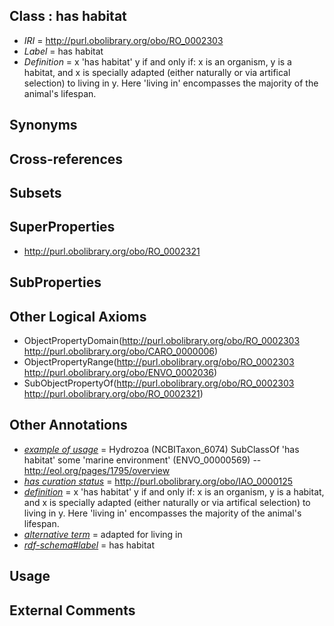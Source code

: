 
## Class : has habitat

 * *IRI* = http://purl.obolibrary.org/obo/RO_0002303
 * *Label* = has habitat
 * *Definition* = x 'has habitat' y if and only if: x is an organism, y is a habitat, and x is specially adapted (either naturally or via artifical selection) to living in y. Here 'living in' encompasses the majority of the animal's lifespan.

## Synonyms


## Cross-references


## Subsets


## SuperProperties

 * <http://purl.obolibrary.org/obo/RO_0002321>

## SubProperties


## Other Logical Axioms

 * ObjectPropertyDomain(<http://purl.obolibrary.org/obo/RO_0002303> <http://purl.obolibrary.org/obo/CARO_0000006>)
 * ObjectPropertyRange(<http://purl.obolibrary.org/obo/RO_0002303> <http://purl.obolibrary.org/obo/ENVO_0002036>)
 * SubObjectPropertyOf(<http://purl.obolibrary.org/obo/RO_0002303> <http://purl.obolibrary.org/obo/RO_0002321>)

## Other Annotations

 * *[example of usage](../../IAO/12/IAO_0000112.md)* = Hydrozoa (NCBITaxon_6074) SubClassOf 'has habitat' some 'marine environment' (ENVO_00000569) -- http://eol.org/pages/1795/overview
 * *[has curation status](../../IAO/14/IAO_0000114.md)* = http://purl.obolibrary.org/obo/IAO_0000125
 * *[definition](../../IAO/15/IAO_0000115.md)* = x 'has habitat' y if and only if: x is an organism, y is a habitat, and x is specially adapted (either naturally or via artifical selection) to living in y. Here 'living in' encompasses the majority of the animal's lifespan.
 * *[alternative term](../../IAO/18/IAO_0000118.md)* = adapted for living in
 * *[rdf-schema#label](../../el/rdf-schema#label.md)* = has habitat

## Usage


## External Comments


